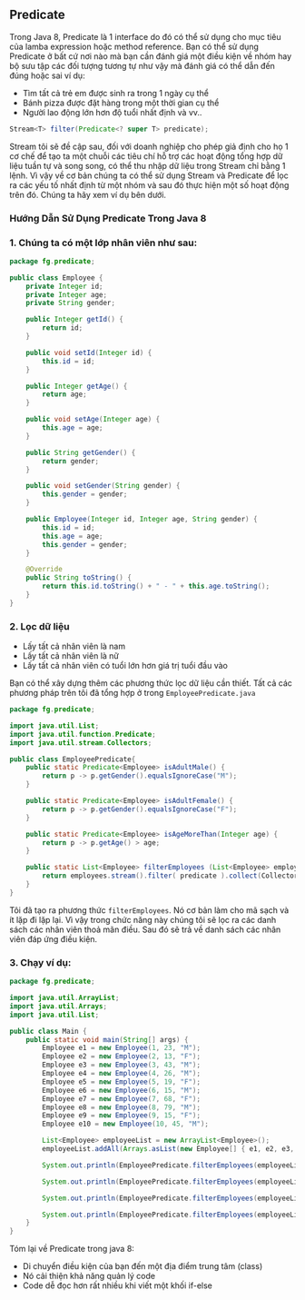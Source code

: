## Predicate

Trong Java 8, Predicate là 1 interface do đó có thể sử dụng cho mục tiêu của lamba expression hoặc method reference. Bạn có thể sử dụng Predicate ở bất cứ nơi nào mà bạn cần đánh giá một điều kiện về nhóm hay bộ sưu tập các đối tượng tương tự như vậy mà đánh giá có thể dẫn đến đúng hoặc sai ví dụ:

- Tìm tất cả trẻ em được sinh ra trong 1 ngày cụ thể
- Bánh pizza được đặt hàng trong một thời gian cụ thể
- Người lao động lớn hơn độ tuổi nhất định và vv..

```Java
Stream<T> filter(Predicate<? super T> predicate);
```

Stream tôi sẽ đề cập sau, đối với doanh nghiệp cho phép giả định cho họ 1 cơ chế để tạo ta một chuỗi các tiêu chí hỗ trợ các hoạt động tổng hợp dữ liệu tuần tự và song song, có thể thu nhập dữ liệu trong Stream chỉ bằng 1 lệnh. Vì vậy về cơ bản chúng ta có thể sử dụng Stream và Predicate để lọc ra các yếu tố nhất định từ một nhóm và sau đó thực hiện một số hoạt động trên đó. Chúng ta hãy xem ví dụ bên dưới.

### Hướng Dẫn Sử Dụng Predicate Trong Java 8

### 1. Chúng ta có một lớp nhân viên như sau:
```Java
package fg.predicate;

public class Employee {
    private Integer id;
    private Integer age;
    private String gender;

    public Integer getId() {
        return id;
    }

    public void setId(Integer id) {
        this.id = id;
    }

    public Integer getAge() {
        return age;
    }

    public void setAge(Integer age) {
        this.age = age;
    }

    public String getGender() {
        return gender;
    }

    public void setGender(String gender) {
        this.gender = gender;
    }

    public Employee(Integer id, Integer age, String gender) {
        this.id = id;
        this.age = age;
        this.gender = gender;
    }

    @Override
    public String toString() {
        return this.id.toString() + " - " + this.age.toString();
    }
}
```

### 2. Lọc dữ liệu
- Lấy tất cả nhân viên là nam
- Lấy tất cả nhân viên là nữ
- Lấy tất cả nhân viên có tuổi lớn hơn giá trị tuổi đầu vào

Bạn có thể xây dựng thêm các phương thức lọc dữ liệu cần thiết. Tất cả các phương pháp trên tôi đã tổng hợp ở trong `EmployeePredicate.java`

```Java
package fg.predicate;

import java.util.List;
import java.util.function.Predicate;
import java.util.stream.Collectors;

public class EmployeePredicate{
    public static Predicate<Employee> isAdultMale() {
        return p -> p.getGender().equalsIgnoreCase("M");
    }

    public static Predicate<Employee> isAdultFemale() {
        return p -> p.getGender().equalsIgnoreCase("F");
    }

    public static Predicate<Employee> isAgeMoreThan(Integer age) {
        return p -> p.getAge() > age;
    }

    public static List<Employee> filterEmployees (List<Employee> employees, Predicate<Employee> predicate) {
        return employees.stream().filter( predicate ).collect(Collectors.<Employee>toList());
    }
}

```

Tôi đã tạo ra phương thức `filterEmployees`. Nó cơ bản làm cho mã sạch và ít lặp đi lặp lại. Vì vậy trong chức năng này chúng tôi sẽ lọc ra các danh sách các nhân viên thoả mãn điều. Sau đó sẽ trả về danh sách các nhân viên đáp ứng điều kiện.

### 3. Chạy ví dụ:

```Java
package fg.predicate;

import java.util.ArrayList;
import java.util.Arrays;
import java.util.List;

public class Main {
    public static void main(String[] args) {
        Employee e1 = new Employee(1, 23, "M");
        Employee e2 = new Employee(2, 13, "F");
        Employee e3 = new Employee(3, 43, "M");
        Employee e4 = new Employee(4, 26, "M");
        Employee e5 = new Employee(5, 19, "F");
        Employee e6 = new Employee(6, 15, "M");
        Employee e7 = new Employee(7, 68, "F");
        Employee e8 = new Employee(8, 79, "M");
        Employee e9 = new Employee(9, 15, "F");
        Employee e10 = new Employee(10, 45, "M");

        List<Employee> employeeList = new ArrayList<Employee>();
        employeeList.addAll(Arrays.asList(new Employee[] { e1, e2, e3, e4, e5, e6, e7, e8, e9, e10 }));

        System.out.println(EmployeePredicate.filterEmployees(employeeList, EmployeePredicate.isAdultMale()));

        System.out.println(EmployeePredicate.filterEmployees(employeeList, EmployeePredicate.isAdultFemale()));

        System.out.println(EmployeePredicate.filterEmployees(employeeList, EmployeePredicate.isAgeMoreThan(35)));

        System.out.println(EmployeePredicate.filterEmployees(employeeList, EmployeePredicate.isAgeMoreThan(35).negate()));
    }
}
```

Tóm lại về Predicate trong java 8:

- Di chuyển điều kiện của bạn đến một địa điểm trung tâm (class)
- Nó cải thiện khả năng quản lý code
- Code dễ đọc hơn rất nhiều khi viết một khối if-else
